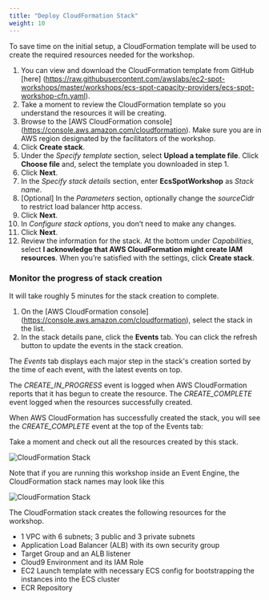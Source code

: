 ```yaml
---
title: "Deploy CloudFormation Stack"
weight: 10
---
```


To save time on the initial setup, a CloudFormation template will be used to create the required resources needed for the workshop.
 
1. You can view and download the CloudFormation template from GitHub [here] (https://raw.githubusercontent.com/awslabs/ec2-spot-workshops/master/workshops/ecs-spot-capacity-providers/ecs-spot-workshop-cfn.yaml).
2. Take a moment to review the CloudFormation template so you understand the resources it will be creating.
3. Browse to the [AWS CloudFormation console] (https://console.aws.amazon.com/cloudformation). Make sure you are in AWS region designated by the facilitators of the workshop.
4. Click **Create stack**.
5. Under the *Specify template* section, select **Upload a template file**. Click **Choose file** and, select the template you downloaded in step 1.
6. Click **Next**.
7. In the *Specify stack details* section, enter **EcsSpotWorkshop** as *Stack name*.
8. [Optional] In the *Parameters* section, optionally change the *sourceCidr* to restrict load balancer http access.
9. Click **Next**.
10. In *Configure stack options*, you don’t need to make any changes.
11. Click **Next**.
12. Review the information for the stack. At the bottom under *Capabilities*, select **I acknowledge that AWS CloudFormation might create IAM resources**. When you’re satisfied with the settings, click **Create stack**.

### Monitor the progress of stack creation 

It will take roughly 5 minutes for the stack creation to complete.

1. On the [AWS CloudFormation console] (https://console.aws.amazon.com/cloudformation), select the stack in the list.
2. In the stack details pane, click the **Events** tab. You can click the refresh button to update the events in the stack creation.

The *Events* tab displays each major step in the stack's creation sorted by the time of each event, with the latest events on top.

The *CREATE_IN_PROGRESS* event is logged when AWS CloudFormation reports that it has begun to create the resource. The *CREATE_COMPLETE* event logged when the resources successfully created.

When AWS CloudFormation has successfully created the stack, you will see the *CREATE_COMPLETE* event at the top of the Events tab:

Take a moment and check out all the resources created by this stack.

![CloudFormation Stack](/images/ecs-spot-capacity-providers/ecs_cfn_stack.png) 

Note that if you are running this workshop inside an Event Engine, the CloudFormation stack names may look like this 

![CloudFormation Stack](/images/ecs-spot-capacity-providers/CFN_stacks.png) 


The CloudFormation stack creates the following resources for the workshop. 

* 1 VPC with 6 subnets; 3 public and 3 private subnets
* Application Load Balancer (ALB) with its own security group
* Target Group and an ALB listener
* Cloud9 Environment and its IAM Role
* EC2 Launch template with necessary ECS config for bootstrapping the instances into the ECS cluster
* ECR Repository